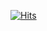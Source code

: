 [![Hits](https://hits.seeyoufarm.com/api/count/incr/badge.svg?url=https%3A%2F%2Fyashmunjal.github.io%2FEveryInterview&count_bg=%2379C83D&title_bg=%23555555&icon=&icon_color=%23E7E7E7&title=hits&edge_flat=false)](https://hits.seeyoufarm.com)
